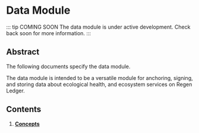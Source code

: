 # Data Module

::: tip COMING SOON
The data module is under active development. Check back soon for more information.
:::

## Abstract

The following documents specify the data module.

The data module is intended to be a versatile module for anchoring, signing, and storing data about ecological health, and ecosystem services on Regen Ledger.

## Contents

1. **[Concepts](01_concepts.md)**

<!-- 2. **[State](02_state.md)**
3. **[Msg Service](03_messages.md)**
4. **[Events](04_events.md)**
5. **[Client](05_client.md)** -->
